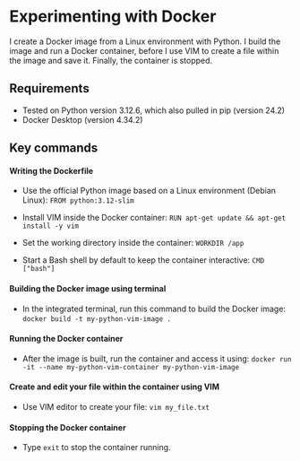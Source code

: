 # Experimenting with Docker

I create a Docker image from a Linux environment with Python. I build the image and run a Docker container, before I use VIM to create a file within the image and save it. Finally, the container is stopped.

## Requirements

- Tested on Python version 3.12.6, which also pulled in pip (version 24.2)
- Docker Desktop (version 4.34.2)

## Key commands
#### Writing the Dockerfile
- Use the official Python image based on a Linux environment (Debian Linux):
  ```FROM python:3.12-slim```

- Install VIM inside the Docker container:
  ```RUN apt-get update && apt-get install -y vim```

- Set the working directory inside the container:
  ```WORKDIR /app```

- Start a Bash shell by default to keep the container interactive:
  ```CMD ["bash"]```

#### Building the Docker image using terminal
- In the integrated terminal, run this command to build the Docker image: ```docker build -t my-python-vim-image .```

#### Running the Docker container
- After the image is built, run the container and access it using:
  ```docker run -it --name my-python-vim-container my-python-vim-image```

#### Create and edit your file within the container using VIM
- Use VIM editor to create your file:
```vim my_file.txt```

#### Stopping the Docker container
- Type ```exit``` to stop the container running.
